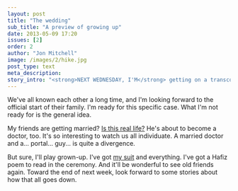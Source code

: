 ```yaml
---
layout: post
title: "The wedding"
sub_title: "A preview of growing up"
date: 2013-05-09 17:20
issues: [2]
order: 2
author: "Jon Mitchell"
image: /images/2/hike.jpg
post_type: text
meta_description: 
story_intro: "<strong>NEXT WEDNESDAY, I'M</strong> getting on a transcontinental flight to see my middle school friend marry his college sweetheart."
---
```

We've all known each other a long time, and I'm looking forward to the official start of their family. I'm ready for this specific case. What I'm not ready for is the general idea.

My friends are getting married? [Is this real life?](http://www.youtube.com/user/booba1234) He's about to become a doctor, too. It's so interesting to watch us all individuate. A married doctor and a... portal... guy... is quite a divergence.

But sure, I'll play grown-up. I've got [my suit](/post/2013/05/09/the-suit) and everything. I've got a Hafiz poem to read in the ceremony. And it'll be wonderful to see old friends again. Toward the end of next week, look forward to some stories about how that all goes down.